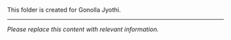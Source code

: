 This folder is created for Gonolla Jyothi.

---

*Please replace this content with relevant information.*
